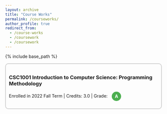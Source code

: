 ```yaml
---
layout: archive
title: "Course Works"
permalink: /courseworks/
author_profile: true
redirect_from:
  - /course-works
  - /coursework
  - /coursework
---
```


{% include base_path %}

<head>
  <style>
    .enroll-grade-box {
      display: inline-block;
      border: 2px solid #ccc; /* 边框颜色和粗细 */
      border-radius: 10px; /* 圆角半径 */
      padding: 10px; /* 内边距 */
    }
    /* Styling for each grade icon */
    .grade-icon {
      display: inline-block;
      width: 30px; /* Adjust size as needed */
      height: 30px; /* Adjust size as needed */
      border-radius: 50%;
      line-height: 30px; /* Adjust line-height to center text vertically */
      text-align: center;
      color: white;
      font-weight: bold;
      margin-left: 10px; /* Adjust spacing between grade icon and title */
    }
    .grades {
      display: inline-block; /* Ensure it stays on the same line */
    }
    .right-content {
      display: inline-block; /* Ensure it stays on the same line */
      vertical-align: middle; /* Align vertically */
    }
    /* Different background colors for each grade */
    .grade-icon.a { background-color: #4CAF50; } /* Green */
    .grade-icon.a-minus { background-color: #8BC34A; } /* Light Green */
    .grade-icon.b-plus { background-color: #CDDC39; } /* Lime */
    .grade-icon.b { background-color: #FFEB3B; } /* Yellow */
    .grade-icon.b-minus { background-color: #FFC107; } /* Amber */
    .grade-icon.c-plus { background-color: #FF9800; } /* Orange */
    .grade-icon.c { background-color: #FF5722; } /* Deep Orange */
    .grade-icon.c-minus { background-color: #F44336; } /* Red */
    .grade-icon.d { background-color: #E91E63; } /* Pink */
    .grade-icon.f { background-color: #9C27B0; } /* Purple */
  </style>
</head>

<body>
  <div class="enroll-grade-box">
    <h3>CSC1001 Introduction to Computer Science: Programming Methodology</h3>
    <p>Enrolled in 2022 Fall Term | Credits: 3.0 | Grade:
    <span class="right-content">
      <span class="grades"><span class="grade-icon a">A</span></span>
    </span></p>
  </div>
</body>
